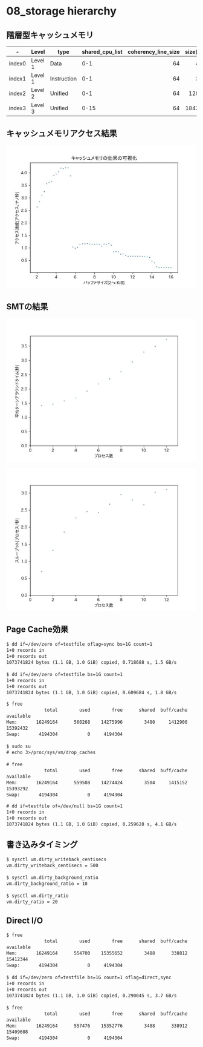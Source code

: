 # 08_storage hierarchy

## 階層型キャッシュメモリ

|-|Level|type|shared_cpu_list|coherency_line_size|size[kb]|
|---|---|---|---|---:|---:|
|index0|Level 1|Data|0-1|64|48K|
|index1|Level 1|Instruction|0-1|64|32K|
|index2|Level 2|Unified|0-1|64|1280K|
|index3|Level 3|Unified|0-15|64|18432K|

## キャッシュメモリアクセス結果
![](cache.jpg)


## SMTの結果
![](avg-tat.jpg)

![](throughput.jpg)


## Page Cache効果

```
$ dd if=/dev/zero of=testfile oflag=sync bs=1G count=1
1+0 records in
1+0 records out
1073741824 bytes (1.1 GB, 1.0 GiB) copied, 0.718688 s, 1.5 GB/s

$ dd if=/dev/zero of=testfile bs=1G count=1
1+0 records in
1+0 records out
1073741824 bytes (1.1 GB, 1.0 GiB) copied, 0.609684 s, 1.8 GB/s
```

```
$ free
              total        used        free      shared  buff/cache   available
Mem:       16249164      560268    14275996        3480     1412900    15392432
Swap:       4194304           0     4194304

$ sudo su
# echo 3>/proc/sys/vm/drop_caches

# free
              total        used        free      shared  buff/cache   available
Mem:       16249164      559588    14274424        3504     1415152    15393292
Swap:       4194304           0     4194304
```

```
# dd if=testfile of=/dev/null bs=1G count=1
1+0 records in
1+0 records out
1073741824 bytes (1.1 GB, 1.0 GiB) copied, 0.259628 s, 4.1 GB/s
```

## 書き込みタイミング

```
$ sysctl vm.dirty_writeback_centisecs
vm.dirty_writeback_centisecs = 500

$ sysctl vm.dirty_background_ratio
vm.dirty_background_ratio = 10

$ sysctl vm.dirty_ratio
vm.dirty_ratio = 20
```

## Direct I/O
```
$ free
              total        used        free      shared  buff/cache   available
Mem:       16249164      554700    15355652        3488      338812    15412344
Swap:       4194304           0     4194304

$ dd if=/dev/zero of=testfile bs=1G count=1 oflag=direct,sync
1+0 records in
1+0 records out
1073741824 bytes (1.1 GB, 1.0 GiB) copied, 0.290045 s, 3.7 GB/s

$ free
              total        used        free      shared  buff/cache   available
Mem:       16249164      557476    15352776        3488      338912    15409608
Swap:       4194304           0     4194304
```

